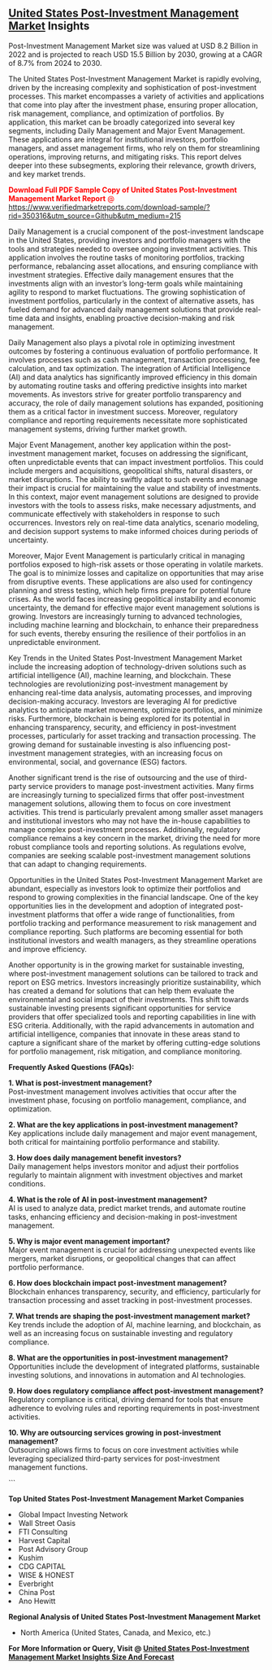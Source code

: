 <h2><a href="https://www.verifiedmarketreports.com/download-sample/?rid=350316&amp;utm_source=Github&amp;utm_medium=215" target="_blank">United States Post-Investment Management Market</a> Insights</h2><p>Post-Investment Management Market size was valued at USD 8.2 Billion in 2022 and is projected to reach USD 15.5 Billion by 2030, growing at a CAGR of 8.7% from 2024 to 2030.</p><p><p>The United States Post-Investment Management Market is rapidly evolving, driven by the increasing complexity and sophistication of post-investment processes. This market encompasses a variety of activities and applications that come into play after the investment phase, ensuring proper allocation, risk management, compliance, and optimization of portfolios. By application, this market can be broadly categorized into several key segments, including Daily Management and Major Event Management. These applications are integral for institutional investors, portfolio managers, and asset management firms, who rely on them for streamlining operations, improving returns, and mitigating risks. This report delves deeper into these subsegments, exploring their relevance, growth drivers, and key market trends. <p><span class=""><span style="color: #ff0000;"><strong>Download Full PDF Sample Copy of United States Post-Investment Management Market Report</strong> @ </span><a href="https://www.verifiedmarketreports.com/download-sample/?rid=350316&amp;utm_source=Github&amp;utm_medium=215" target="_blank">https://www.verifiedmarketreports.com/download-sample/?rid=350316&amp;utm_source=Github&amp;utm_medium=215</a></span></p></p><p>Daily Management is a crucial component of the post-investment landscape in the United States, providing investors and portfolio managers with the tools and strategies needed to oversee ongoing investment activities. This application involves the routine tasks of monitoring portfolios, tracking performance, rebalancing asset allocations, and ensuring compliance with investment strategies. Effective daily management ensures that the investments align with an investor’s long-term goals while maintaining agility to respond to market fluctuations. The growing sophistication of investment portfolios, particularly in the context of alternative assets, has fueled demand for advanced daily management solutions that provide real-time data and insights, enabling proactive decision-making and risk management.</p><p>Daily Management also plays a pivotal role in optimizing investment outcomes by fostering a continuous evaluation of portfolio performance. It involves processes such as cash management, transaction processing, fee calculation, and tax optimization. The integration of Artificial Intelligence (AI) and data analytics has significantly improved efficiency in this domain by automating routine tasks and offering predictive insights into market movements. As investors strive for greater portfolio transparency and accuracy, the role of daily management solutions has expanded, positioning them as a critical factor in investment success. Moreover, regulatory compliance and reporting requirements necessitate more sophisticated management systems, driving further market growth.</p><p>Major Event Management, another key application within the post-investment management market, focuses on addressing the significant, often unpredictable events that can impact investment portfolios. This could include mergers and acquisitions, geopolitical shifts, natural disasters, or market disruptions. The ability to swiftly adapt to such events and manage their impact is crucial for maintaining the value and stability of investments. In this context, major event management solutions are designed to provide investors with the tools to assess risks, make necessary adjustments, and communicate effectively with stakeholders in response to such occurrences. Investors rely on real-time data analytics, scenario modeling, and decision support systems to make informed choices during periods of uncertainty.</p><p>Moreover, Major Event Management is particularly critical in managing portfolios exposed to high-risk assets or those operating in volatile markets. The goal is to minimize losses and capitalize on opportunities that may arise from disruptive events. These applications are also used for contingency planning and stress testing, which help firms prepare for potential future crises. As the world faces increasing geopolitical instability and economic uncertainty, the demand for effective major event management solutions is growing. Investors are increasingly turning to advanced technologies, including machine learning and blockchain, to enhance their preparedness for such events, thereby ensuring the resilience of their portfolios in an unpredictable environment.</p><p>Key Trends in the United States Post-Investment Management Market include the increasing adoption of technology-driven solutions such as artificial intelligence (AI), machine learning, and blockchain. These technologies are revolutionizing post-investment management by enhancing real-time data analysis, automating processes, and improving decision-making accuracy. Investors are leveraging AI for predictive analytics to anticipate market movements, optimize portfolios, and minimize risks. Furthermore, blockchain is being explored for its potential in enhancing transparency, security, and efficiency in post-investment processes, particularly for asset tracking and transaction processing. The growing demand for sustainable investing is also influencing post-investment management strategies, with an increasing focus on environmental, social, and governance (ESG) factors.</p><p>Another significant trend is the rise of outsourcing and the use of third-party service providers to manage post-investment activities. Many firms are increasingly turning to specialized firms that offer post-investment management solutions, allowing them to focus on core investment activities. This trend is particularly prevalent among smaller asset managers and institutional investors who may not have the in-house capabilities to manage complex post-investment processes. Additionally, regulatory compliance remains a key concern in the market, driving the need for more robust compliance tools and reporting solutions. As regulations evolve, companies are seeking scalable post-investment management solutions that can adapt to changing requirements.</p><p>Opportunities in the United States Post-Investment Management Market are abundant, especially as investors look to optimize their portfolios and respond to growing complexities in the financial landscape. One of the key opportunities lies in the development and adoption of integrated post-investment platforms that offer a wide range of functionalities, from portfolio tracking and performance measurement to risk management and compliance reporting. Such platforms are becoming essential for both institutional investors and wealth managers, as they streamline operations and improve efficiency.</p><p>Another opportunity is in the growing market for sustainable investing, where post-investment management solutions can be tailored to track and report on ESG metrics. Investors increasingly prioritize sustainability, which has created a demand for solutions that can help them evaluate the environmental and social impact of their investments. This shift towards sustainable investing presents significant opportunities for service providers that offer specialized tools and reporting capabilities in line with ESG criteria. Additionally, with the rapid advancements in automation and artificial intelligence, companies that innovate in these areas stand to capture a significant share of the market by offering cutting-edge solutions for portfolio management, risk mitigation, and compliance monitoring.</p><p><strong>Frequently Asked Questions (FAQs):</strong></p><p><strong>1. What is post-investment management?</strong><br> Post-investment management involves activities that occur after the investment phase, focusing on portfolio management, compliance, and optimization.</p><p><strong>2. What are the key applications in post-investment management?</strong><br> Key applications include daily management and major event management, both critical for maintaining portfolio performance and stability.</p><p><strong>3. How does daily management benefit investors?</strong><br> Daily management helps investors monitor and adjust their portfolios regularly to maintain alignment with investment objectives and market conditions.</p><p><strong>4. What is the role of AI in post-investment management?</strong><br> AI is used to analyze data, predict market trends, and automate routine tasks, enhancing efficiency and decision-making in post-investment management.</p><p><strong>5. Why is major event management important?</strong><br> Major event management is crucial for addressing unexpected events like mergers, market disruptions, or geopolitical changes that can affect portfolio performance.</p><p><strong>6. How does blockchain impact post-investment management?</strong><br> Blockchain enhances transparency, security, and efficiency, particularly for transaction processing and asset tracking in post-investment processes.</p><p><strong>7. What trends are shaping the post-investment management market?</strong><br> Key trends include the adoption of AI, machine learning, and blockchain, as well as an increasing focus on sustainable investing and regulatory compliance.</p><p><strong>8. What are the opportunities in post-investment management?</strong><br> Opportunities include the development of integrated platforms, sustainable investing solutions, and innovations in automation and AI technologies.</p><p><strong>9. How does regulatory compliance affect post-investment management?</strong><br> Regulatory compliance is critical, driving demand for tools that ensure adherence to evolving rules and reporting requirements in post-investment activities.</p><p><strong>10. Why are outsourcing services growing in post-investment management?</strong><br> Outsourcing allows firms to focus on core investment activities while leveraging specialized third-party services for post-investment management functions.</p>```</p><p><strong>Top United States Post-Investment Management Market Companies</strong></p><div data-test-id=""><p><li>Global Impact Investing Network</li><li> Wall Street Oasis</li><li> FTI Consulting</li><li> Harvest Capital</li><li> Post Advisory Group</li><li> Kushim</li><li> CDG CAPITAL</li><li> WISE & HONEST</li><li> Everbright</li><li> China Post</li><li> Ano Hewitt</li></p><div><strong>Regional Analysis of&nbsp;United States Post-Investment Management Market</strong></div><ul><li dir="ltr"><p dir="ltr">North America&nbsp;(United States, Canada, and Mexico, etc.)</p></li></ul><p><strong>For More Information or Query, Visit @&nbsp;</strong><strong><a href="https://www.verifiedmarketreports.com/product/post-investment-management-market/?utm_source=Github&amp;utm_medium=215" target="_blank">United States Post-Investment Management Market Insights Size And Forecast</a></strong></p></div>
